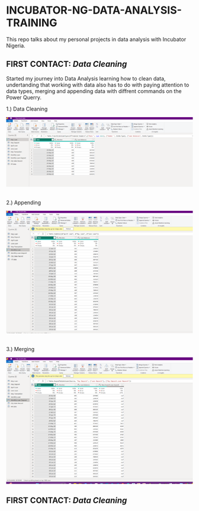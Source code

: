 # INCUBATOR-NG-DATA-ANALYSIS-TRAINING
This repo talks about my personal projects in data analysis with Incubator Nigeria.
<br/> 

## FIRST CONTACT: _Data Cleaning_ <br/> 
Started my journey into Data Analysis learning how to clean data, undertanding that working with data also has to do with paying attention to data types, merging and appending data with diffrent commands on the Power Querry.


1.) Data Cleaning

![](DATAC1.png)

<br/> 
2.) Appending

![](DATAC2.png)

<br/> 
3.) Merging

![](DATAC3.png)

## FIRST CONTACT: _Data Cleaning_ <br/> 

